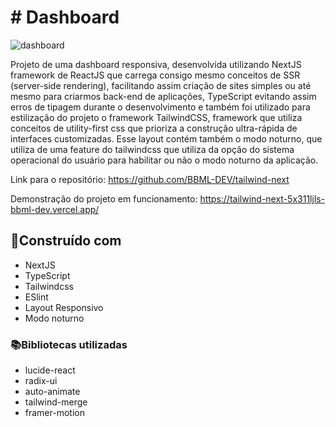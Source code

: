 # # Dashboard

![dashboard](https://github.com/BBML-DEV/tailwind-next/assets/66692202/7185afda-5137-49c1-bf09-1ecba3a3a30c)


Projeto de uma dashboard responsiva, desenvolvida utilizando NextJS framework de ReactJS que carrega consigo mesmo conceitos de SSR (server-side rendering), facilitando assim criação de sites simples ou até mesmo para criarmos back-end de aplicações, TypeScript evitando assim erros de tipagem durante o desenvolvimento e também foi utilizado para estilização do projeto o framework TailwindCSS, framework que utiliza conceitos de utility-first css que prioriza a construção ultra-rápida de interfaces customizadas.
Esse layout contém também o modo noturno, que utiliza de uma feature do tailwindcss que utiliza da opção do sistema operacional do usuário para habilitar ou não o modo noturno da aplicação. 


Link para o repositório:  https://github.com/BBML-DEV/tailwind-next

Demonstração do projeto em funcionamento: https://tailwind-next-5x311ljls-bbml-dev.vercel.app/

## 🔨Construído com 

 - NextJS
 - TypeScript
 - Tailwindcss
 - ESlint
 - Layout Responsivo
 - Modo noturno


### 📚Bibliotecas utilizadas 
- lucide-react
- radix-ui
- auto-animate
- tailwind-merge
- framer-motion
